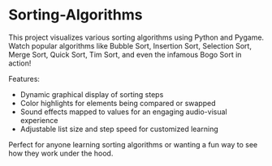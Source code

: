 # Sorting-Algorithms

This project visualizes various sorting algorithms using Python and Pygame.  
Watch popular algorithms like Bubble Sort, Insertion Sort, Selection Sort, Merge Sort, Quick Sort, Tim Sort, and even the infamous Bogo Sort in action!  

Features:  
- Dynamic graphical display of sorting steps  
- Color highlights for elements being compared or swapped  
- Sound effects mapped to values for an engaging audio-visual experience  
- Adjustable list size and step speed for customized learning  

Perfect for anyone learning sorting algorithms or wanting a fun way to see how they work under the hood.
